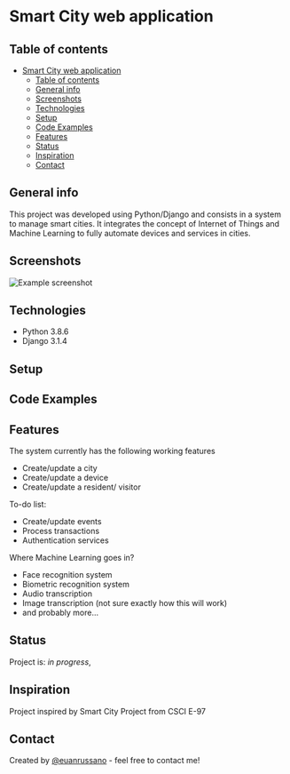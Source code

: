 # Smart City web application

## Table of contents
- [Smart City web application](#smart-city-web-application)
  - [Table of contents](#table-of-contents)
  - [General info](#general-info)
  - [Screenshots](#screenshots)
  - [Technologies](#technologies)
  - [Setup](#setup)
  - [Code Examples](#code-examples)
  - [Features](#features)
  - [Status](#status)
  - [Inspiration](#inspiration)
  - [Contact](#contact)

## General info
This project was developed using Python/Django and consists in a system to manage smart cities. It integrates the concept of Internet of Things and Machine Learning to fully automate devices and services in cities.

## Screenshots
![Example screenshot](./img/screenshot.png)

## Technologies
* Python 3.8.6
* Django 3.1.4

## Setup
<!--Describe how to install / setup your local environement / add link to demo version.-->

## Code Examples
<!--Show examples of usage:
`put-your-code-here`-->

## Features
The system currently has the following working features
* Create/update a city
* Create/update a device
* Create/update a resident/ visitor

To-do list:
* Create/update events
* Process transactions
* Authentication services

Where Machine Learning goes in?
* Face recognition system
* Biometric recognition system
* Audio transcription
* Image transcription (not sure exactly how this will work)
* and probably more...
  
## Status
Project is: _in progress_,<!-- _finished_, _no longer continue_ and why?-->

## Inspiration
Project inspired by Smart City Project from CSCI E-97

## Contact
Created by [@euanrussano](https://e-sophia.netlify.app) - feel free to contact me!